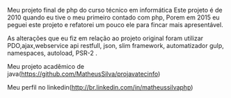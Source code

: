 Meu projeto final de php do curso técnico em informática Este projeto é de 2010 quando eu tive o meu primeiro contado com php, Porem em 2015 eu peguei este projeto e refatorei um pouco ele para fincar mais apresentável.

As alterações que eu fiz em relação ao projeto original foram utilizar PDO,ajax,webservice api restfull, json, slim framework, automatizador gulp, namespaces, autoload, PSR-2 .

Meu projeto acadêmico de java(https://github.com/MatheusSilva/projavatecinfo)

Meu perfil no linkedin(http://br.linkedin.com/in/matheussilvaphp)
